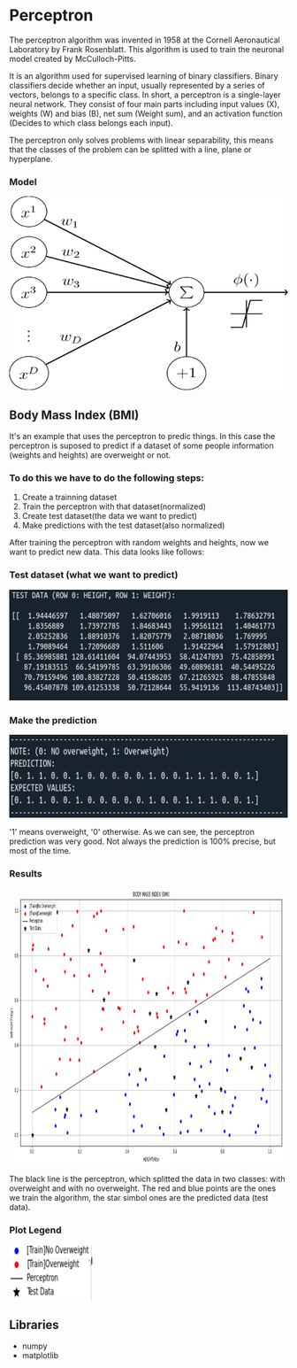 # Perceptron

The perceptron algorithm was invented in 1958 at the Cornell Aeronautical Laboratory by Frank Rosenblatt. This algorithm is used to train the neuronal model created by McCulloch-Pitts.

It is an algorithm used for supervised learning of binary classifiers. Binary classifiers decide whether an input, usually represented by a series of vectors, belongs to a specific class. In short, a perceptron is a single-layer neural network. They consist of four main parts including input values (X), weights (W) and bias (B), net sum (Weight sum), and an activation function (Decides to which class belongs each input). 

The perceptron only solves problems with linear separability, this means that the classes of the problem can be splitted with a line, plane or hyperplane.

### Model
<p align="center">
  <img src="resources/perceptron-model.png" width="700" height= "350" title="Prediction">
</p>


## Body Mass Index (BMI)

It's an example that uses the perceptron to predic things. In this case the perceptron is suposed to predict if a dataset of some people information  (weights and heights) are overweight or not.

### To do this we have to do the following steps:
1. Create a trainning dataset
2. Train the perceptron with that dataset(normalized)
3. Create test dataset(the data we want to predict)
4. Make predictions with the test dataset(also normalized)

After training the perceptron with random weights and heights, now we want to predict new data. This data looks like follows:

### Test dataset (what we want to predict)
<p align="center">
  <img src="resources/test_data.png" width="750" height= "200" title="Test Data">
</p>

### Make the prediction 
<p align="center">
  <img src="resources/prediction.png" width="700" height= "150" title="Prediction">
</p>

'1' means overweight, '0' otherwise. As we can see, the perceptron prediction was very good. Not always the prediction is 100% precise, but most of the time.

 ### Results
<p align="center">
  <img src="resources/plot_final.png" width="900" height= "500" title="Results">
</p>

The black line is the perceptron, which splitted the data in two classes: with overweight and with no overweight. The red and blue points are the ones we train the algorithm, the star simbol ones are the predicted data (test data).  

 ### Plot Legend 
<p align="left">
  <img src="resources/legend.png" width="150" height= "100" title="Legend">
</p>

## Libraries 

* numpy
* matplotlib